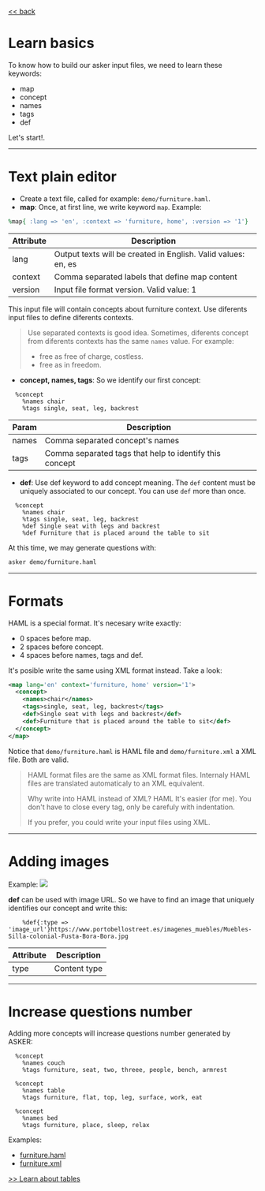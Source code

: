 
[<< back](README.md)

# Learn basics

To know how to build our asker input files, we need to learn
these keywords:
* map
* concept
* names
* tags
* def

Let's start!.

---

# Text plain editor

* Create a text file, called for example: `demo/furniture.haml`.
* **map**: Once, at first line, we write keyword `map`. Example:

```ruby
%map{ :lang => 'en', :context => 'furniture, home', :version => '1'}
```

| Attribute | Description                                    |
| --------- | ---------------------------------------------- |
| lang      | Output texts will be created in English. Valid values: en, es |
| context   | Comma separated labels that define map content |
| version   | Input file format version. Valid value: 1 |

This input file will contain concepts about furniture context.
Use diferents input files to define diferents contexts.

> Use separated contexts is good idea. Sometimes, diferents concept from diferents contexts has the same `names` value. For example:
> * free as free of charge, costless.
> * free as in freedom.

* **concept, names, tags**: So we identify our first concept:

```
  %concept
    %names chair
    %tags single, seat, leg, backrest
```

| Param | Description                     |
| ----- | ------------------------------- |
| names | Comma separated concept's names |
| tags  | Comma separated tags that help to identify this concept |

* **def**: Use def keyword to add concept meaning. The `def` content must be uniquely associated to our concept. You can use `def` more than once.

```
  %concept
    %names chair
    %tags single, seat, leg, backrest
    %def Single seat with legs and backrest
    %def Furniture that is placed around the table to sit
```

At this time, we may generate questions with:

```bash
asker demo/furniture.haml
```

---

# Formats

HAML is a special format. It's necesary write exactly:
* 0 spaces before map.
* 2 spaces before concept.
* 4 spaces before names, tags and def.

It's posible write the same using XML format instead. Take a look:

```xml
<map lang='en' context='furniture, home' version='1'>
  <concept>
    <names>chair</names>
    <tags>single, seat, leg, backrest</tags>
    <def>Single seat with legs and backrest</def>
    <def>Furniture that is placed around the table to sit</def>
  </concept>
</map>
```

Notice that `demo/furniture.haml` is HAML file and  `demo/furniture.xml` a XML file. Both are valid.

> HAML format files are the same as XML format files.
Internaly HAML files are translated automaticaly to an XML equivalent.
>
> Why write into HAML instead of XML? HAML It's easier (for me).
You don't have to close every tag, only be carefuly with indentation.
>
> If you prefer, you could write your input files using XML.

---

# Adding images

Example:
![](https://www.portobellostreet.es/imagenes_muebles/Muebles-Silla-colonial-Fusta-Bora-Bora.jpg)

**def** can be used with image URL. So we have to find an image that uniquely identifies our concept and write this:

```
    %def{:type => 'image_url'}https://www.portobellostreet.es/imagenes_muebles/Muebles-Silla-colonial-Fusta-Bora-Bora.jpg
```

| Attribute | Description  |
| --------- | ------------ |
| type      | Content type |

---

# Increase questions number

Adding more concepts will increase questions number generated by ASKER:

```
  %concept
    %names couch
    %tags furniture, seat, two, threee, people, bench, armrest

  %concept
    %names table
    %tags furniture, flat, top, leg, surface, work, eat

  %concept
    %names bed
    %tags furniture, place, sleep, relax
```

Examples:
* [furniture.haml](../examples/home/furniture.haml)
* [furniture.xml](../examples/home/xml/furniture.xml)

[>> Learn about tables](tables.md)
